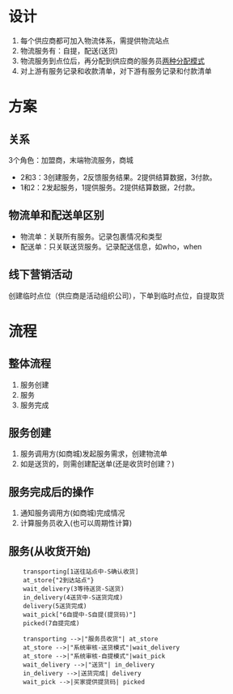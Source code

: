 # 设计
1. 每个供应商都可加入物流体系，需提供物流站点
1. 物流服务有：自提，配送(送货)
1. 物流服务到点位后，再分配到供应商的服务员[两种分配模式](/dev/sys/serv/design.html#工单服务模式)
1. 对上游有服务记录和收款清单，对下游有服务记录和付款清单

# 方案
## 关系
3个角色：加盟商，末端物流服务，商城

* 2和3：3创建服务，2反馈服务结果。2提供结算数据，3付款。
* 1和2：2发起服务，1提供服务。2提供结算数据，2付款。

## 物流单和配送单区别
* 物流单：关联所有服务。记录包裹情况和类型
* 配送单：只关联送货服务。记录配送信息，如who，when

## 线下营销活动
创建临时点位（供应商是活动组织公司），下单到临时点位，自提取货

# 流程
## 整体流程
1. 服务创建
1. 服务
1. 服务完成

## 服务创建
1. 服务调用方(如商城)发起服务需求，创建物流单
1. 如是送货的，则需创建配送单(还是收货时创建？)

## 服务完成后的操作
1. 通知服务调用方(如商城)完成情况
1. 计算服务员收入(也可以周期性计算)

## 服务(从收货开始)
```graphLR
    transporting[1送往站点中-S确认收货]
    at_store{"2到达站点"}
    wait_delivery(3等待送货-S送货)
    in_delivery(4送货中-S送货完成)
    delivery(5送货完成)
    wait_pick["6自提中-S自提(提货码)"]
    picked(7自提完成)

    transporting -->|"服务员收货"| at_store
    at_store -->|"系统审核-送货模式"|wait_delivery
    at_store -->|"系统审核-自提模式"|wait_pick
    wait_delivery -->|"送货"| in_delivery
    in_delivery -->|送货完成| delivery
    wait_pick -->|买家提供提货码| picked
```
